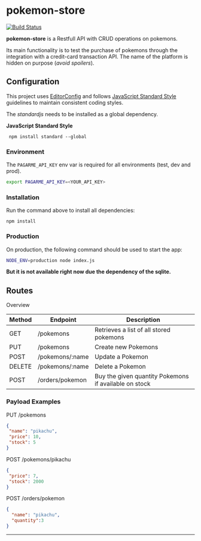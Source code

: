 # pokemon-store

[![Build Status](https://travis-ci.org/dbalduini/pokemon-store.svg?branch=master)](https://travis-ci.org/dbalduini/pokemon-store)

**pokemon-store** is a Restfull API with CRUD operations on pokemons. 

Its main functionality is to test the purchase of pokemons through the integration with a credit-card transaction API. The name of the platform is hidden on purpose (_avoid spoilers_).

## Configuration
This project uses [EditorConfig](http://editorconfig.org/) and follows [JavaScript Standard Style](https://standardjs.com) guidelines to maintain consistent coding styles.

The *standardjs* needs to be installed as a global dependency.

**JavaScript Standard Style**
```
 npm install standard --global
```

### Environment

The `PAGARME_API_KEY` env var is required for all environments (test, dev and prod).

```sh
export PAGARME_API_KEY=<YOUR_API_KEY>
```

### Installation

Run the command above to install all dependencies:

```
npm install
```

### Production

On production, the following command should be used to start the app:

```sh
NODE_ENV=production node index.js
```

**But it is not available right now due the dependency of the sqlite.**

## Routes

Overview

| Method  	|  Endpoint 			| Description |
|---			|---						|---
|  GET 		|  /pokemons			| Retrieves a list of all stored pokemons |
|  PUT 		|  /pokemons 			| Create new Pokemons |
|  POST 		|  /pokemons/:name 	| Update a Pokemon |
|  DELETE 	|  /pokemons/:name	| Delete a Pokemon |
|  POST 		|  /orders/pokemon 	| Buy the given quantity Pokemons if available on stock |

### Payload Examples

PUT /pokemons
```json
{
 "name": "pikachu",
 "price": 10,
 "stock": 5
}
```

POST /pokemons/pikachu
```json
{
 "price": 7,
 "stock": 2000
}
```

POST /orders/pokemon
```json
{
  "name": "pikachu",
  "quantity":3
}
```

---------------------------

